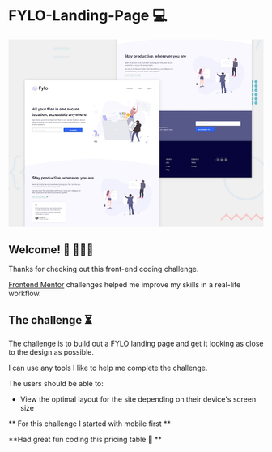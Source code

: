 # FYLO-Landing-Page 💻

![Design preview for the Fylo landing page with two column layout challenge](./design/desktop-preview.jpg)

## Welcome! 👋 🙎🏽‍♂️

Thanks for checking out this front-end coding challenge.

[Frontend Mentor](https://www.frontendmentor.io) challenges helped me improve my skills in a real-life workflow.

## The challenge ⏳

The challenge is to build out a FYLO landing page and get it looking as close to the design as possible.

I can use any tools I like to help me complete the challenge.

The users should be able to:

- View the optimal layout for the site depending on their device's screen size

** For this challenge I started with mobile first **

**Had great fun coding this pricing table 🚀 **
